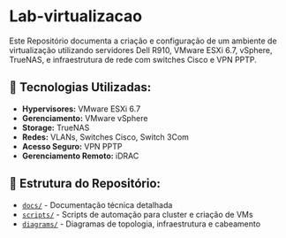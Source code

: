 # Lab-virtualizacao
Este Repositório documenta a criação e configuração de um ambiente de virtualização utilizando servidores Dell R910, VMware ESXi 6.7, vSphere, TrueNAS, e infraestrutura de rede com switches Cisco e VPN PPTP.

## 🔧 Tecnologias Utilizadas:
- **Hypervisores:** VMware ESXi 6.7
- **Gerenciamento:** VMware vSphere
- **Storage:** TrueNAS
- **Redes:** VLANs, Switches Cisco, Switch 3Com
- **Acesso Seguro:** VPN PPTP
- **Gerenciamento Remoto:** iDRAC

## 📂 Estrutura do Repositório:
- [`docs/`](./docs/) - Documentação técnica detalhada
- [`scripts/`](./scripts/) - Scripts de automação para cluster e criação de VMs
- [`diagrams/`](./diagrams/) - Diagramas de topologia, infraestrutura e cabeamento

